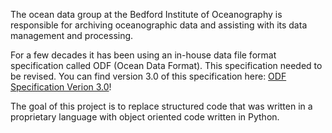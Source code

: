 The ocean data group at the Bedford Institute of Oceanography is responsible for archiving oceanographic data and assisting with its data management and processing.

For a few decades it has been using an in-house data file format specification called ODF (Ocean Data Format). This specification needed to be revised. You can find version 3.0 of this specification here: 
[ODF Specification Verion 3.0](./ODF_File_Specification.md)!

The goal of this project is to replace structured code that was written in a proprietary language with object oriented code written in Python.
